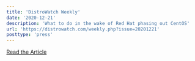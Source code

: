 ```yaml
---
title: 'DistroWatch Weekly'
date: '2020-12-21'
description: 'What to do in the wake of Red Hat phasing out CentOS'
url: 'https://distrowatch.com/weekly.php?issue=20201221'
posttype: 'press'
---
```


[Read the Article](https://distrowatch.com/weekly.php?issue=20201221)
